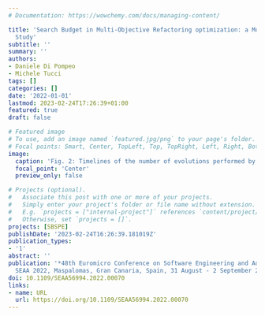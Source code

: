 ```yaml
---
# Documentation: https://wowchemy.com/docs/managing-content/

title: 'Search Budget in Multi-Objective Refactoring optimization: a Model-Based Empirical
  Study'
subtitle: ''
summary: ''
authors:
- Daniele Di Pompeo
- Michele Tucci
tags: []
categories: []
date: '2022-01-01'
lastmod: 2023-02-24T17:26:39+01:00
featured: true
draft: false

# Featured image
# To use, add an image named `featured.jpg/png` to your page's folder.
# Focal points: Smart, Center, TopLeft, Top, TopRight, Left, Right, BottomLeft, Bottom, BottomRight.
image:
  caption: 'Fig. 2: Timelines of the number of evolutions performed by the algorithms in the different budget configurations, along with the achieved HV. Vertical bars show the average HV over 31 runs, and ticks represent the standard deviation from the mean.'
  focal_point: 'Center'
  preview_only: false

# Projects (optional).
#   Associate this post with one or more of your projects.
#   Simply enter your project's folder or file name without extension.
#   E.g. `projects = ["internal-project"]` references `content/project/deep-learning/index.md`.
#   Otherwise, set `projects = []`.
projects: [SBSPE]
publishDate: '2023-02-24T16:26:39.181019Z'
publication_types:
- '1'
abstract: ''
publication: '*48th Euromicro Conference on Software Engineering and Advanced Applications,
  SEAA 2022, Maspalomas, Gran Canaria, Spain, 31 August - 2 September 2022*'
doi: 10.1109/SEAA56994.2022.00070
links:
- name: URL
  url: https://doi.org/10.1109/SEAA56994.2022.00070
---
```

